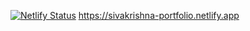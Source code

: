 [![Netlify Status](https://api.netlify.com/api/v1/badges/5f7d95ec-8d1d-4b3e-9bd0-4c6832077e19/deploy-status)](https://app.netlify.com/sites/sivakrishna-portfolio/deploys)
https://sivakrishna-portfolio.netlify.app
